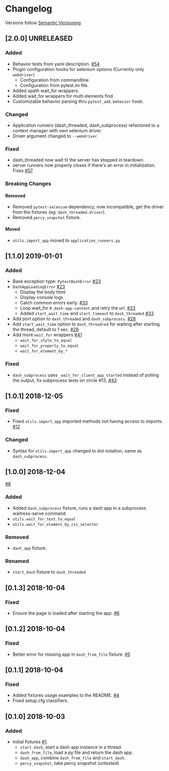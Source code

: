 # Changelog

Versions follow [Semantic Versioning](https://www.semver.org)

## [2.0.0] UNRELEASED
### Added
- Behavior tests from yaml description. [#54](https://github.com/T4rk1n/pytest-dash/pull/54)
- Plugin configuration hooks for selenium options (Currently only `webdriver`)
    - Configuration from commandline
    - Configuration from pytest.ini file.
- Added xpath wait_for wrappers.
- Added wait_for wrappers for multi elements find.
- Customizable behavior parsing thru `pytest_add_behavior` hook.

### Changed
- Application runners (dash_threaded, dash_subprocess) refactored to a context manager with own selenium driver.
- Driver argument changed to `--webdriver`

### Fixed
- dash_threaded now wait til the server has stopped in teardown.
- server runners now properly closes if there's an error in initialization. Fixes [#57](https://github.com/T4rk1n/pytest-dash/issues/57)

### Breaking Changes
#### Removed
- Removed `pytest-selenium` dependency, now incompatible, get the driver from the fixtures (eg: `dash_threaded.driver`).
- Removed `percy_snapshot` fixture.

#### Moved
- `utils.import_app` moved to `application_runners.py`

## [1.1.0] 2019-01-01
### Added
- Base exception type: `PytestDashError` [#23](https://github.com/T4rk1n/pytest-dash/pull/23)
- `DashAppLoadingError` [#23](https://github.com/T4rk1n/pytest-dash/pull/23)
  - Display the body html
  - Display console logs
  - Catch common errors early. [#33](https://github.com/T4rk1n/pytest-dash/pull/33)
  - Loop wait_for `#_dash-app-content` and retry the url. [#33](https://github.com/T4rk1n/pytest-dash/pull/33)
  - Added `start_wait_time` and `start_timeout` to `dash_threaded` [#33](https://github.com/T4rk1n/pytest-dash/pull/33)
- Add port option to `dash_threaded` and `dash_subprocess`. [#28](https://github.com/T4rk1n/pytest-dash/pull/28)
- Add `start_wait_time` option to `dash_threadred` for waiting after starting the thread, default to 1 sec. [#28](https://github.com/T4rk1n/pytest-dash/pull/28)
- Add more `wait_for` wrappers [#41](https://github.com/T4rk1n/pytest-dash/pull/41)
  - `wait_for_style_to_equal`
  - `wait_for_property_to_equal`
  - `wait_for_element_by_*`

### Fixed
- `dash_subprocess` uses `_wait_for_client_app_started` instead of polling the output, fix subprocess tests on circle #13, [#43](https://github.com/T4rk1n/pytest-dash/pull/43)

## [1.0.1] 2018-12-05
### Fixed
- Fixed `utils.import_app` imported methods not having access to imports. [#12](https://github.com/T4rk1n/pytest-dash/pull/11)

### Changed
- Syntax for `utils.import_app` changed to dot notation, same as `dash_subprocess`.

## [1.0.0] 2018-12-04

[#8](https://github.com/T4rk1n/pytest-dash/pull/8)

### Added

- Added `dash_subprocess` fixture, runs a dash app in a subprocess waitress-serve command.
- `utils.wait_for_text_to_equal`
- `utils.wait_for_element_by_css_selector`

### Removed
- `dash_app` fixture.

### Renamed
- `start_dash` fixture to `dash_threaded`

## [0.1.3] 2018-10-04
### Fixed

- Ensure the page is loaded after starting the app. [#6](https://github.com/T4rk1n/pytest-dash/pull/6)

## [0.1.2] 2018-10-04
### Fixed

- Better error for missing app in `dash_from_file` fixture. [#5](https://github.com/T4rk1n/pytest-dash/pull/5)

## [0.1.1] 2018-10-04
### Fixed

- Added fixtures usage examples to the README. [#4](https://github.com/T4rk1n/pytest-dash/pull/4)
- Fixed setup.cfg classifiers.

## [0.1.0] 2018-10-03
### Added

- Initial fixtures [#1](https://github.com/T4rk1n/pytest-dash/pull/1).
    - `start_dash`, start a dash app instance in a thread.
    - `dash_from_file`, load a py file and return the dash app.
    - `dash_app`, combine `dash_from_file` and `start_dash`.
    - `percy_snapshot`, take percy snapshot (untested)
